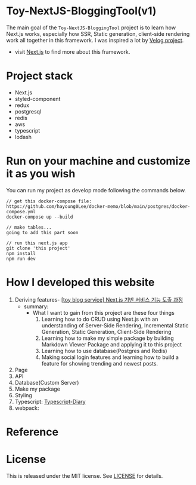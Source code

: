 # Toy-NextJS-BloggingTool(v1)

The main goal of the `Toy-NextJS-BloggingTool` project is to learn how Next.js works, especially how SSR, Static generation, client-side rendering work all together in this framework. I was inspired a lot by [Velog project](https://github.com/velopert/velog).

- visit [Next.js](https://nextjs.org) to find more about this framework.

# Project stack

- Next.js
- styled-component
- redux
- postgresql
- redis
- aws
- typescript
- lodash

# Run on your machine and customize it as you wish

You can run my project as develop mode following the commands below.

```
// get this docker-compose file: https://github.com/hayoung0Lee/docker-memo/blob/main/postgres/docker-compose.yml
docker-compose up --build

// make tables...
going to add this part soon

// run this next.js app
git clone 'this project'
npm install
npm run dev
```

# How I developed this website

1. Deriving features- [[toy blog service] Next.js 기반 서비스 기능 도출 과정](https://mytutorials.tistory.com/341)
   - summary:
     - What I want to gain from this project are these four things
       1. Learning how to do CRUD using Next.js with an understanding of Server-Side Rendering, Incremental Static Generation, Static Generation, Client-Side Rendering
       2. Learning how to make my simple package by building Markdown Viewer Package and applying it to this project
       3. Learning how to use database(Postgres and Redis)
       4. Making social login features and learning how to build a feature for showing trending and newest posts.
2. Page
3. API
4. Database(Custom Server)
5. Make my package
6. Styling
7. Typescript: [Typescript-Diary](https://github.com/hayoung0Lee/Typescript-Diary)
8. webpack:

<!-- 8. Authentication
1. Database
2. Redis
3.  CRUD
4.  Throttle, Debounce
5.  Deploy with AWS -->

# Reference

# License

This is released under the MIT license. See [LICENSE](LICENSE) for details.
